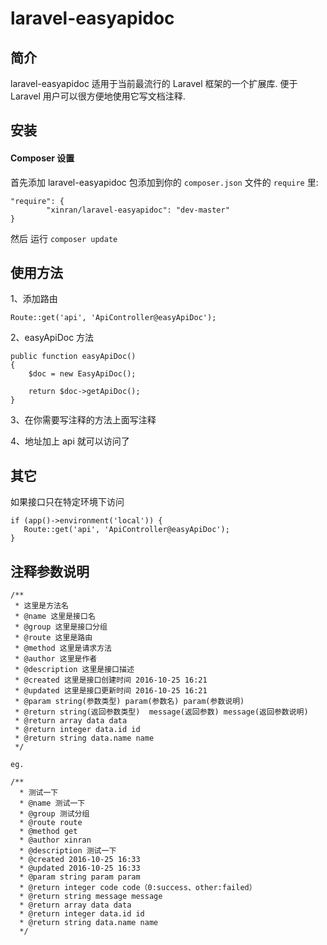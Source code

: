 # laravel-easyapidoc

## 简介
laravel-easyapidoc 适用于当前最流行的 Laravel 框架的一个扩展库. 便于 Laravel 用户可以很方便地使用它写文档注释.

## 安装

#### Composer 设置

首先添加 laravel-easyapidoc 包添加到你的 `composer.json` 文件的 `require` 里:

	"require": {
		    "xinran/laravel-easyapidoc": "dev-master"
	}

然后 运行 `composer update`


## 使用方法

1、添加路由

    Route::get('api', 'ApiController@easyApiDoc');
    
2、easyApiDoc 方法

    public function easyApiDoc()
    {
        $doc = new EasyApiDoc();

        return $doc->getApiDoc();
    }
    
3、在你需要写注释的方法上面写注释
    
4、地址加上 api 就可以访问了    
    

## 其它

如果接口只在特定环境下访问

    if (app()->environment('local')) {
       Route::get('api', 'ApiController@easyApiDoc');
    }
        
## 注释参数说明

    /**
     * 这里是方法名
     * @name 这里是接口名
     * @group 这里是接口分组
     * @route 这里是路由
     * @method 这里是请求方法
     * @author 这里是作者
     * @description 这里是接口描述
     * @created 这里是接口创建时间 2016-10-25 16:21
     * @updated 这里是接口更新时间 2016-10-25 16:21
     * @param string(参数类型) param(参数名) param(参数说明)
     * @return string(返回参数类型)  message(返回参数) message(返回参数说明)
     * @return array data data
     * @return integer data.id id
     * @return string data.name name
     */
     
    eg.
    
    /**
      * 测试一下
      * @name 测试一下
      * @group 测试分组
      * @route route
      * @method get
      * @author xinran
      * @description 测试一下
      * @created 2016-10-25 16:33
      * @updated 2016-10-25 16:33
      * @param string param param
      * @return integer code code（0:success、other:failed）
      * @return string message message
      * @return array data data
      * @return integer data.id id
      * @return string data.name name
      */